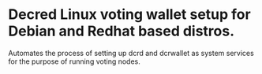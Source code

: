 # Decred Linux voting wallet setup for Debian and Redhat based distros.

Automates the process of setting up dcrd and dcrwallet as system services for the purpose of running voting nodes.
